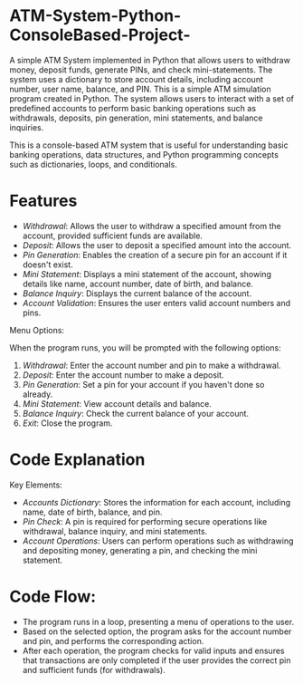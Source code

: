 # ATM-System-Python-ConsoleBased-Project-
A simple ATM System implemented in Python that allows users to withdraw money, deposit funds, generate PINs, and check mini-statements. The system uses a dictionary to store account details, including account number, user name, balance, and PIN.
This is a simple ATM simulation program created in Python. The system allows users to interact with a set of predefined accounts to perform basic banking operations such as withdrawals, deposits, pin generation, mini statements, and balance inquiries. 

This is a console-based ATM system that is useful for understanding basic banking operations, data structures, and Python programming concepts such as dictionaries, loops, and conditionals.

# Features

- *Withdrawal*: Allows the user to withdraw a specified amount from the account, provided sufficient funds are available.
- *Deposit*: Allows the user to deposit a specified amount into the account.
- *Pin Generation*: Enables the creation of a secure pin for an account if it doesn't exist.
- *Mini Statement*: Displays a mini statement of the account, showing details like name, account number, date of birth, and balance.
- *Balance Inquiry*: Displays the current balance of the account.
- *Account Validation*: Ensures the user enters valid account numbers and pins.

Menu Options:

When the program runs, you will be prompted with the following options:

1. *Withdrawal*: Enter the account number and pin to make a withdrawal.
2. *Deposit*: Enter the account number to make a deposit.
3. *Pin Generation*: Set a pin for your account if you haven't done so already.
4. *Mini Statement*: View account details and balance.
5. *Balance Inquiry*: Check the current balance of your account.
6. *Exit*: Close the program.

# Code Explanation

Key Elements:

- *Accounts Dictionary*: Stores the information for each account, including name, date of birth, balance, and pin.
- *Pin Check*: A pin is required for performing secure operations like withdrawal, balance inquiry, and mini statements.
- *Account Operations*: Users can perform operations such as withdrawing and depositing money, generating a pin, and checking the mini statement.

# Code Flow:

- The program runs in a loop, presenting a menu of operations to the user.
- Based on the selected option, the program asks for the account number and pin, and performs the corresponding action.
- After each operation, the program checks for valid inputs and ensures that transactions are only completed if the user provides the correct pin and sufficient funds (for withdrawals).
